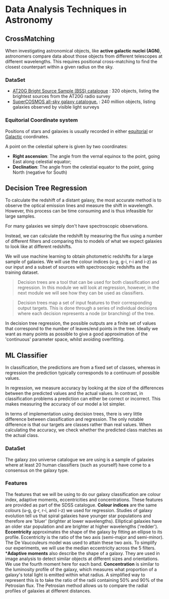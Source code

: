 # Data Analysis Techniques in Astronomy

## CrossMatching

When investigating astronomical objects, like **active galactic nuclei (AGN)**, astronomers compare data about those objects from different telescopes at different wavelengths. This requires positional cross-matching to find the closest counterpart within a given radius on the sky.

### DataSet
- [AT20G Bright Source Sample (BSS) catalogue](http://cdsarc.u-strasbg.fr/viz-bin/Cat?J/MNRAS/384/775) : 320 objects, listing the brightest sources from the AT20G radio survey
- [SuperCOSMOS all-sky galaxy catalogue.](http://ssa.roe.ac.uk/allSky) : 240 million objects, listing galaxies observed by visible light surveys

### Equitorial Coordinate system
Positions of stars and galaxies is usually recorded in either [equitorial](http://astronomy.swin.edu.au/cosmos/E/Equatorial+Coordinate+System) or [Galactic](https://astronomy.swin.edu.au/cosmos/N/North+Galactic+Pole) coordinates.

A point on the celestial sphere is given by two coordinates:
- **Right ascension**: The angle from the vernal equinox to the point, going East along celestial equator;
- **Declination**: The angle from the celestial equator to the point, going North (negative for South)

## Decision Tree Regression

To calculate the redshift of a distant galaxy, the most accurate method is to observe the optical emission lines and measure the shift in wavelength. However, this process can be time consuming and is thus infeasible for large samples.

For many galaxies we simply don't have spectroscopic observations.

Instead, we can calculate the redshift by measuring the flux using a number of different filters and comparing this to models of what we expect galaxies to look like at different redshifts.

We will use machine learning to obtain photometric redshifts for a large sample of galaxies. We will use the colour indices (u-g, g-i, r-i and i-z) as our input and a subset of sources with spectroscopic redshifts as the training dataset.

> Decision trees are a tool that can be used for both classification and regression. In this module we will look at regression, however, in the next module we will see how they can be used as classifiers.

> Decision trees map a set of input features to their corresponding output targets. This is done through a series of individual decisions where each decision represents a node (or branching) of the tree.

In decision tree regression, the possible outputs are a finite set of values that correspond to the number of leaves/end points in the tree. Ideally we want as many points as possible to give a good approximation of the 'continuous' parameter space, whilst avoiding overfitting.

## ML Classifier

In classification, the predictions are from a fixed set of classes, whereas in regression the prediction typically corresponds to a continuum of possible values.

In regression, we measure accuracy by looking at the size of the differences between the predicted values and the actual values. In contrast, in classification problems a prediction can either be correct or incorrect. This makes measuring the accuracy of our model a lot simpler.

In terms of implementation using decision trees, there is very little difference between classification and regression. The only notable difference is that our targets are classes rather than real values. When calculating the accuracy, we check whether the predicted class matches as the actual class.

### DataSet
The galaxy zoo universe catalogue we are using is a sample of galaxies where at least 20 human classifiers (such as yourself) have come to a consensus on the galaxy type. 

### Features
The features that we will be using to do our galaxy classification are colour index, adaptive moments, eccentricities and concentrations. These features are provided as part of the SDSS catalogue.
**Colour indices** are the same colours (u-g, g-r, r-i, and i-z) we used for regression. Studies of galaxy evolution tell us that spiral galaxies have younger star populations and therefore are 'bluer' (brighter at lower wavelengths). Elliptical galaxies have an older star population and are brighter at higher wavelengths ('redder').
**Eccentricity** approximates the shape of the galaxy by fitting an ellipse to its profile. Eccentricity is the ratio of the two axis (semi-major and semi-minor). The De Vaucouleurs model was used to attain these two axis. To simplify our experiments, we will use the median eccentricity across the 5 filters.
***Adaptive moments** also describe the shape of a galaxy. They are used in image analysis to detect similar objects at different sizes and orientations. We use the fourth moment here for each band.
**Concentration** is similar to the luminosity profile of the galaxy, which measures what proportion of a galaxy's total light is emitted within what radius. A simplified way to represent this is to take the ratio of the radii containing 50% and 90% of the Petrosian flux.
The Petrosian method allows us to compare the radial profiles of galaxies at different distances.
